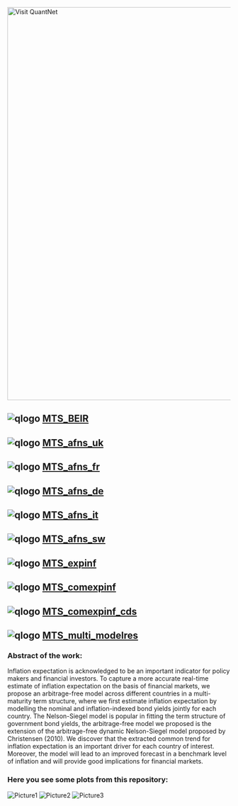 
[<img src="https://github.com/QuantLet/Styleguide-and-FAQ/blob/master/pictures/banner.png" width="888" alt="Visit QuantNet">](http://quantlet.de/)

## ![qlogo](http://quantnet.wiwi.hu-berlin.de/graphics/quantlogo.png) **[MTS_BEIR](https://github.com/QuantLet/MTS/tree/master/MTS_BEIR)**

## ![qlogo](http://quantnet.wiwi.hu-berlin.de/graphics/quantlogo.png) **[MTS_afns_uk](https://github.com/QuantLet/MTS/tree/master/MTS_afns_uk)**

## ![qlogo](http://quantnet.wiwi.hu-berlin.de/graphics/quantlogo.png) **[MTS_afns_fr](https://github.com/QuantLet/MTS/tree/master/MTS_afns_fr)**

## ![qlogo](http://quantnet.wiwi.hu-berlin.de/graphics/quantlogo.png) **[MTS_afns_de](https://github.com/QuantLet/MTS/tree/master/MTS_afns_de)**

## ![qlogo](http://quantnet.wiwi.hu-berlin.de/graphics/quantlogo.png) **[MTS_afns_it](https://github.com/QuantLet/MTS/tree/master/MTS_afns_it)**

## ![qlogo](http://quantnet.wiwi.hu-berlin.de/graphics/quantlogo.png) **[MTS_afns_sw](https://github.com/QuantLet/MTS/tree/master/MTS_afns_sw)**

## ![qlogo](http://quantnet.wiwi.hu-berlin.de/graphics/quantlogo.png) **[MTS_expinf](https://github.com/QuantLet/MTS/tree/master/MTS_expinf)**

## ![qlogo](http://quantnet.wiwi.hu-berlin.de/graphics/quantlogo.png) **[MTS_comexpinf](https://github.com/QuantLet/MTS/tree/master/MTS_comexpinf)**

## ![qlogo](http://quantnet.wiwi.hu-berlin.de/graphics/quantlogo.png) **[MTS_comexpinf_cds](https://github.com/QuantLet/MTS/tree/master/MTS_comexpinf_cds)**

## ![qlogo](http://quantnet.wiwi.hu-berlin.de/graphics/quantlogo.png) **[MTS_multi_modelres](https://github.com/QuantLet/MTS/tree/master/MTS_multi_modelres)**

### Abstract of the work:
Inflation expectation is acknowledged to be an important indicator for policy makers and financial investors. To capture a more accurate 
real-time estimate of inflation expectation on the basis of financial markets, we propose an arbitrage-free model across different countries 
in a multi-maturity term structure, where we first estimate inflation expectation by modelling the nominal and inflation-indexed bond yields 
jointly for each country. The Nelson-Siegel model is popular in fitting the term structure of government bond yields, the arbitrage-free model 
we proposed is the extension of the arbitrage-free dynamic Nelson-Siegel model proposed by Christensen (2010). We discover that the extracted 
common trend for inflation expectation is an important driver for each country of interest. Moreover, the model will lead to an 
improved forecast in a benchmark level of inflation and will provide good implications for financial markets.

### Here you see some plots from this repository:

![Picture1](https://github.com/QuantLet/MTS/blob/master/MTS_BEIR/MTS_BEIR.png)
![Picture2](https://github.com/QuantLet/MTS/blob/master/MTS_multi_modelres/MTS_multi_modelres.png)
![Picture3](https://github.com/QuantLet/MTS/blob/master/MTS_afns_de/MTS_afns_de.png)
